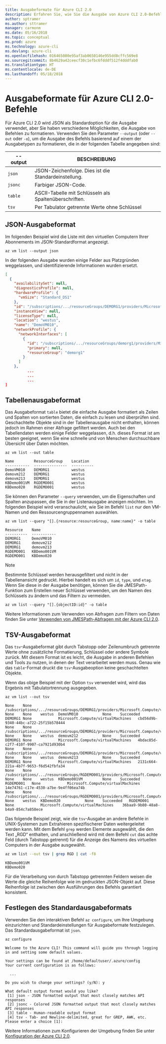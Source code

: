 ```yaml
---
title: Ausgabeformate für Azure CLI 2.0
description: Erfahren Sie, wie Sie die Ausgabe von Azure CLI 2.0-Befehlen in Tabellen, Listen oder JSON-Code formatieren.
author: sptramer
ms.author: sttramer
manager: carmonm
ms.date: 05/16/2018
ms.topic: conceptual
ms.prod: azure
ms.technology: azure-cli
ms.devlang: azure-cli
ms.openlocfilehash: 016465080e95af3ab0650146e955dd8cffc569e8
ms.sourcegitcommit: 8b4629a42ceecf30c1efbc6fdddf512f4dddfab0
ms.translationtype: HT
ms.contentlocale: de-DE
ms.lasthandoff: 05/18/2018
---
```

# <a name="output-formats-for-azure-cli-20-commands"></a>Ausgabeformate für Azure CLI 2.0-Befehle

Für Azure CLI 2.0 wird JSON als Standardoption für die Ausgabe verwendet, aber Sie haben verschiedene Möglichkeiten, die Ausgabe von Befehlen zu formatieren.  Verwenden Sie den Parameter `--output` (oder `--out` oder `-o`), um die Ausgabe des Befehls basierend auf einem der Ausgabetypen zu formatieren, die in der folgenden Tabelle angegeben sind:

--output | BESCHREIBUNG
---------|-------------------------------
`json`   | JSON-Zeichenfolge. Dies ist die Standardeinstellung.
`jsonc`  | Farbiger JSON-Code.
`table`  | ASCII-Tabelle mit Schlüsseln als Spaltenüberschriften.
`tsv`    | Per Tabulator getrennte Werte ohne Schlüssel

## <a name="json-output-format"></a>JSON-Ausgabeformat

Im folgenden Beispiel wird die Liste mit den virtuellen Computern Ihrer Abonnements im JSON-Standardformat angezeigt.

```azurecli-interactive
az vm list --output json
```

In der folgenden Ausgabe wurden einige Felder aus Platzgründen weggelassen, und identifizierende Informationen wurden ersetzt.

```json
[
  {
    "availabilitySet": null,
    "diagnosticsProfile": null,
    "hardwareProfile": {
      "vmSize": "Standard_DS1"
    },
    "id": "/subscriptions/.../resourceGroups/DEMORG1/providers/Microsoft.Compute/virtualMachines/DemoVM010",
    "instanceView": null,
    "licenseType": null,
    "location": "westus",
    "name": "DemoVM010",
    "networkProfile": {
      "networkInterfaces": [
        {
          "id": "/subscriptions/.../resourceGroups/demorg1/providers/Microsoft.Network/networkInterfaces/DemoVM010VMNic",
          "primary": null,
          "resourceGroup": "demorg1"
        }
      ]
    },
          ...
          ...
          ...
]
```

## <a name="table-output-format"></a>Tabellenausgabeformat

Das Ausgabeformat `table` bietet die einfache Ausgabe formatiert als Zeilen und Spalten von sortierten Daten, die einfach zu lesen und überprüfen sind. Geschachtelte Objekte sind in der Tabellenausgabe nicht enthalten, können jedoch im Rahmen einer Abfrage gefiltert werden. Auch bei den Tabellendaten werden einige Felder weggelassen, d.h. dieses Format ist am besten geeignet, wenn Sie eine schnelle und von Menschen durchsuchbare Übersicht über Daten möchten.

```azurecli-interactive
az vm list --out table
```

```output
Name         ResourceGroup    Location
-----------  ---------------  ----------
DemoVM010    DEMORG1          westus
demovm212    DEMORG1          westus
demovm213    DEMORG1          westus
KBDemo001VM  RGDEMO001        westus
KBDemo020    RGDEMO001        westus
```

Sie können den Parameter `--query` verwenden, um die Eigenschaften und Spalten anzupassen, die Sie in der Listenausgabe anzeigen möchten. Im folgenden Beispiel wird veranschaulicht, wie Sie im Befehl `list` nur den VM-Namen und den Ressourcengruppennamen auswählen.

```azurecli
az vm list --query "[].{resource:resourceGroup, name:name}" -o table
```

```output
Resource    Name
----------  -----------
DEMORG1     DemoVM010
DEMORG1     demovm212
DEMORG1     demovm213
RGDEMO001   KBDemo001VM
RGDEMO001   KBDemo020
```

> [!NOTE]
> Bestimmte Schlüssel werden herausgefiltert und nicht in der Tabellenansicht gedruckt. Hierbei handelt es sich um `id`, `type`, und `etag`. Wenn Sie diese in der Ausgabe benötigen, können Sie die JMESPath-Funktion zum Erstellen neuer Schlüssel verwenden, um den Namen des Schlüssels zu ändern und das Filtern zu vermeiden.
>
> ```azurecli
> az vm list --query "[].{objectID:id}" -o table
> ```

Weitere Informationen zum Verwenden von Abfragen zum Filtern von Daten finden Sie unter [Verwenden von JMESPath-Abfragen mit der Azure CLI 2.0](/cli/azure/query-azure-cli).

## <a name="tsv-output-format"></a>TSV-Ausgabeformat

Das `tsv`-Ausgabeformat gibt durch Tabstopp oder Zeilenumbruch getrennte Werte ohne zusätzliche Formatierung, Schlüssel oder andere Symbole zurück. Mit diesem Format ist es leicht, die Ausgabe in anderen Befehlen und Tools zu nutzen, in denen der Text verarbeitet werden muss. Genau wie das `table`-Format druckt die `tsv`-Ausgabeoption keine geschachtelten Objekte.

Wenn das obige Beispiel mit der Option `tsv` verwendet wird, wird das Ergebnis mit Tabulatortrennung ausgegeben.

```azurecli-interactive
az vm list --out tsv
```

```output
None    None        /subscriptions/.../resourceGroups/DEMORG1/providers/Microsoft.Compute/virtualMachines/DemoVM010 None    None    westus  DemoVM010           None    Succeeded   DEMORG1 None            Microsoft.Compute/virtualMachines   cbd56d9b-9340-44bc-a722-25f15b578444
None    None        /subscriptions/.../resourceGroups/DEMORG1/providers/Microsoft.Compute/virtualMachines/demovm212 None    None    westus  demovm212           None    Succeeded   DEMORG1 None            Microsoft.Compute/virtualMachines   4bdac85d-c2f7-410f-9907-ca7921d930b4
None    None        /subscriptions/.../resourceGroups/DEMORG1/providers/Microsoft.Compute/virtualMachines/demovm213 None    None    westus  demovm213           None    Succeeded   DEMORG1 None            Microsoft.Compute/virtualMachines   2131c664-221a-4b7f-9653-f6d542fbfa34
None    None        /subscriptions/.../resourceGroups/RGDEMO001/providers/Microsoft.Compute/virtualMachines/KBDemo001VM None    None    westus  KBDemo001VM         None    Succeeded   RGDEMO001   None            Microsoft.Compute/virtualMachines   14e74761-c17e-4530-a7be-9e4ff06ea74b
None    None        /subscriptions/.../resourceGroups/RGDEMO001/providers/Microsoft.Compute/virtualMachines/KBDemo02None    None    westus  KBDemo020           None    Succeeded   RGDEMO001   None            Microsoft.Compute/virtualMachines    36baa9-9b80-48a8-b4a9-854c7a858ece
```

Das folgende Beispiel zeigt, wie die `tsv`-Ausgabe an andere Befehle in UNIX-Systemen zum Extrahieren spezifischerer Daten weitergeleitet werden kann. Mit dem Befehl `grep` werden Elemente ausgewählt, die den Text „RGD“ enthalten, und anschließend wird mit dem Befehl `cut` das achte Feld (durch Tabstopp getrennt) für die Anzeige des Namens des virtuellen Computers in der Ausgabe ausgewählt.

```bash
az vm list --out tsv | grep RGD | cut -f8
```

```output
KBDemo001VM
KBDemo020
```

Für die Verarbeitung von durch Tabstopp getrennten Feldern weisen die Werte die gleiche Reihenfolge wie im gedruckten JSON-Objekt auf. Diese Reihenfolge ist zwischen den Ausführungen des Befehls garantiert konsistent.

## <a name="set-the-default-output-format"></a>Festlegen des Standardausgabeformats

Verwenden Sie den interaktiven Befehl `az configure`, um Ihre Umgebung einzurichten und Standardeinstellungen für Ausgabeformate festzulegen. Das Standardausgabeformat ist `json`. 

```azurecli-interactive
az configure
```

```output
Welcome to the Azure CLI! This command will guide you through logging in and setting some default values.

Your settings can be found at /home/defaultuser/.azure/config
Your current configuration is as follows:

  ...

Do you wish to change your settings? (y/N): y

What default output format would you like?
 [1] json - JSON formatted output that most closely matches API responses
 [2] jsonc - Colored JSON formatted output that most closely matches API responses
 [3] table - Human-readable output format
 [4] tsv - Tab- and Newline-delimited, great for GREP, AWK, etc.
Please enter a choice [1]:
```

Weitere Informationen zum Konfigurieren der Umgebung finden Sie unter [Konfiguration der Azure CLI 2.0](/cli/azure/azure-cli-configuration).